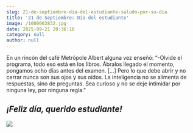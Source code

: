 ```yaml
---
slug: 21-de-septiembre-dia-del-estudiante-saludo-por-su-dia
title: '21 de Septiembre: Día del estudiante'
image: /1000003832.jpg
date: 2025-09-21 20:36:16
category: null
author: null
---
```

En un rincón del café Metrópole Albert alguna vez enseñó: “-Olvide el programa, todo eso está en los libros. Ábralos llegado el momento, pongamos ocho días antes del examen. [...] Pero lo que debe abrir y no cerrar nunca son sus ojos y sus oídos. La inteligencia no se alimenta de respuestas, sino de preguntas. Sea curioso y no se deje intimidar por ninguna ley, por ninguna regla."

## ***¡Feliz día, querido estudiante!***

![](/1000003832.jpg)



